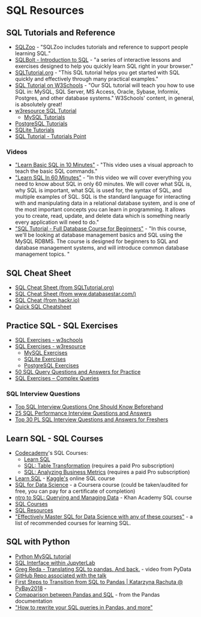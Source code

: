 # SQL Resources

## SQL Tutorials and Reference

-   [SQLZoo](https://sqlzoo.net/wiki/SQL_Tutorial) - "SQLZoo includes tutorials and reference to support people learning SQL."
-   [SQLBolt - Introduction to SQL](https://sqlbolt.com/) - "a series of interactive lessons and exercises designed to help you quickly learn SQL right in your browser."
-   [SQLTutorial.org](https://www.sqltutorial.org/) - "This SQL tutorial helps you get started with SQL quickly and effectively through many practical examples."
-   [SQL Tutorial on W3Schools](https://www.w3schools.com/sql/default.asp) - "Our SQL tutorial will teach you how to use SQL in: MySQL, SQL Server, MS Access, Oracle, Sybase, Informix, Postgres, and other database systems." W3Schools' content, in general, is absolutely great!
-   [w3resource SQL Tutorial](https://www.w3resource.com/sql/tutorials.php)
    -   [MySQL Tutorials](https://www.w3resource.com/mysql/mysql-tutorials.php)
-   [PostgreSQL Tutorials](https://w3resource.com/PostgreSQL/tutorial.php)
-   [SQLite Tutorials](https://www.w3resource.com/sqlite/)
-   [SQL Tutorial - Tutorials Point](https://www.tutorialspoint.com/sql/)

### Videos

-   ["Learn Basic SQL in 10 Minutes"](https://www.youtube.com/watch?v=bEtnYWuo2Bw) - "This video uses a visual approach to teach the basic SQL commands."
-   ["Learn SQL In 60 Minutes"](https://www.youtube.com/watch?v=p3qvj9hO_Bo) - "In this video we will cover everything you need to know about SQL in only 60 minutes. We will cover what SQL is, why SQL is important, what SQL is used for, the syntax of SQL, and multiple examples of SQL. SQL is the standard language for interacting with and manipulating data in a relational database system, and is one of the most important concepts you can learn in programming. It allows you to create, read, update, and delete data which is something nearly every application will need to do."
-   ["SQL Tutorial - Full Database Course for Beginners"](https://www.youtube.com/watch?v=HXV3zeQKqGY) - "In this course, we'll be looking at database management basics and SQL using the MySQL RDBMS. The course is designed for beginners to SQL and database management systems, and will introduce common database management topics. "

## SQL Cheat Sheet

-   [SQL Cheat Sheet (from SQLTutorial.org)](https://www.sqltutorial.org/sql-cheat-sheet/)
-   [SQL Cheat Sheet (from www.databasestar.com/)](https://s3-us-west-2.amazonaws.com/dbshostedfiles/dbs/sql_cheat_sheet.pdf)
-   [SQL Cheat (from hackr.io)](https://hackr.io/blog/sql-cheat-sheet)
-   [Quick SQL Cheatsheet](https://github.com/enochtangg/quick-SQL-cheatsheet)

## Practice SQL - SQL Exercises

-   [SQL Exercises - w3schools](https://www.w3schools.com/sql/sql_exercises.asp)
-   [SQL Exercises - w3resource](https://www.w3resource.com/sql-exercises/)
    -   [MySQL Exercises](https://www.w3resource.com/mysql-exercises/)
    -   [SQLite Exercises](https://www.w3resource.com/sqlite-exercises/)
    -   [PostgreSQL Exercises](https://www.w3resource.com/postgresql-exercises/)
-   [50 SQL Query Questions and Answers for Practice](https://www.techbeamers.com/sql-query-questions-answers-for-practice/)
-   [SQL Exercises – Complex Queries](https://www.techbeamers.com/sql-exercises/)

### SQL Interview Questions

-   [Top SQL Interview Questions One Should Know Beforehand](https://www.techbeamers.com/sql-interview-questions-answers-experienced/)
-   [25 SQL Performance Interview Questions and Answers](https://www.techbeamers.com/sql-performance-interview-questions-answers/)
-   [Top 30 PL SQL Interview Questions and Answers for Freshers](https://www.techbeamers.com/pl-sql-interview-questions-answers-freshers/)

## Learn SQL - SQL Courses

-   [Codecademy](https://www.codecademy.com)'s SQL Courses:
    -   [Learn SQL](https://www.codecademy.com/learn/learn-sql)
    -   [SQL: Table Transformation](https://www.codecademy.com/learn/sql-table-transformation) (requires a paid Pro subscription)
    -   [SQL: Analyzing Business Metrics](https://www.codecademy.com/learn/sql-analyzing-business-metrics) (requires a paid Pro subscription)
-   [Learn SQL](https://www.kaggle.com/learn/sql) - [Kaggle's](https://www.kaggle.com) online SQL course
-   [SQL for Data Science](https://www.coursera.org/learn/sql-for-data-science) - a Coursera course (could be taken/audited for free, you can pay for a certificate of completion)
-   [ntro to SQL: Querying and Managing Data](https://www.khanacademy.org/computing/computer-programming/sql) - Khan Academy SQL course
-   [SQL Courses](https://github.com/EbookFoundation/free-programming-books/blob/master/free-courses-en.md#sql)
-   [SQL Resources](https://www.linkedin.com/feed/update/urn:li:activity:6371546089987936256)
-   ["Effectively Master SQL for Data Science with any of these courses"](https://sinxloud.com/learn-sql-for-data-science-courses-best/) - a list of recommended courses for learning SQL.

## SQL with Python

-   [Python MySQL tutorial](https://www.w3schools.com/python/python_mysql_getstarted.asp)
-   [SQL Interface within JupyterLab](https://www.datacamp.com/community/tutorials/sql-interface-within-jupyterlab)
-   [Greg Reda - Translating SQL to pandas. And back.](https://www.youtube.com/watch?v=1uVWjdAbgBg) - video from PyData
-   [GitHub Repo associated with the talk](https://github.com/gjreda/pydata2014nyc)
-   [First Steps to Transition from SQL to Pandas | Katarzyna Rachuta @ PyBay2018](https://www.youtube.com/watch?v=n183gUKiIFQ) -
-   [Comaparison between Pandas and SQL](https://pandas.pydata.org/docs/getting_started/comparison/comparison_with_sql.html) - from the Pandas documentation
-   ["How to rewrite your SQL queries in Pandas, and more"](https://medium.com/jbennetcodes/how-to-rewrite-your-sql-queries-in-pandas-and-more-149d341fc53e)  
